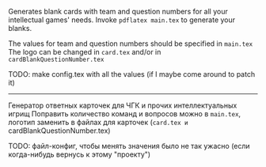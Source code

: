 Generates blank cards with team and question numbers
for all your intellectual games' needs. 
Invoke `pdflatex main.tex` to generate your blanks.

The values for team and question numbers should be specified in `main.tex` 
The logo can be changed in `card.tex` and/or in `cardBlankQuestionNumber.tex` 

TODO: make config.tex with all the values 
(if I maybe come around to patch it) 

---------

Генератор ответных карточек для ЧГК и прочих интеллектуальных игрищ 
Поправить количество команд и вопросов можно в `main.tex`,
логотип заменить в файлах для карточек (`card.tex и `cardBlankQuestionNumber.tex)

TODO: файл-конфиг, чтобы менять значения было не так ужасно 
(если когда-нибудь вернусь к этому "проекту")
